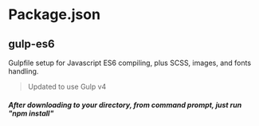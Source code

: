 # Package.json
## gulp-es6
Gulpfile setup for Javascript ES6 compiling, plus SCSS, images, and fonts handling.
> Updated to use Gulp v4
##### After downloading to your directory, from command prompt, just run "npm install"

